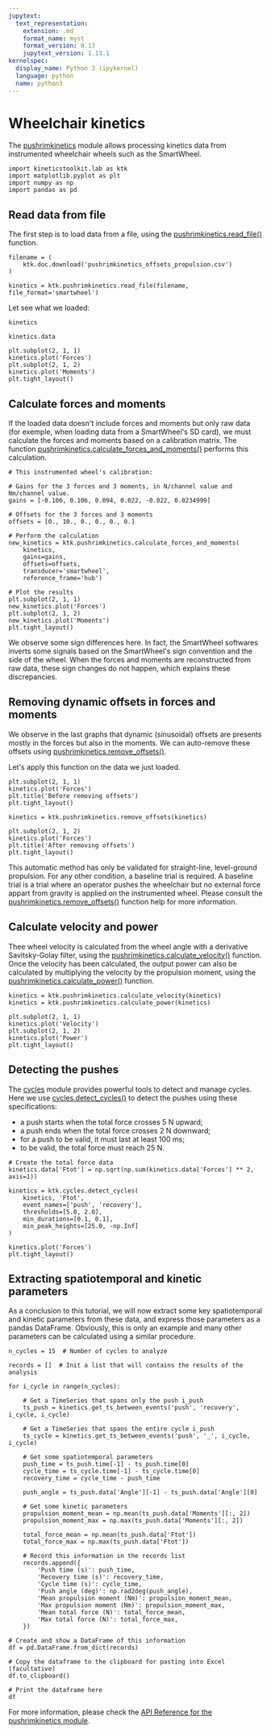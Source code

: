 ```yaml
---
jupytext:
  text_representation:
    extension: .md
    format_name: myst
    format_version: 0.13
    jupytext_version: 1.13.1
kernelspec:
  display_name: Python 3 (ipykernel)
  language: python
  name: python3
---
```


# Wheelchair kinetics

The [pushrimkinetics](api/kineticstoolkit.pushrimkinetics.rst) module allows processing kinetics data from instrumented wheelchair wheels such as the SmartWheel.

```{code-cell} ipython3
import kineticstoolkit.lab as ktk
import matplotlib.pyplot as plt
import numpy as np
import pandas as pd
```

## Read data from file

The first step is to load data from a file, using the [pushrimkinetics.read_file()](api/kineticstoolkit.pushrimkinetics.read_file.rst) function.

```{code-cell} ipython3
filename = (
    ktk.doc.download('pushrimkinetics_offsets_propulsion.csv')
)

kinetics = ktk.pushrimkinetics.read_file(filename, file_format='smartwheel')
```

Let see what we loaded:

```{code-cell} ipython3
kinetics
```

```{code-cell} ipython3
kinetics.data
```

```{code-cell} ipython3
plt.subplot(2, 1, 1)
kinetics.plot('Forces')
plt.subplot(2, 1, 2)
kinetics.plot('Moments')
plt.tight_layout()
```

## Calculate forces and moments

If the loaded data doesn't include forces and moments but only raw data (for exemple, when loading data from a SmartWheel's SD card), we must calculate the forces and moments based on a calibration matrix. The function [pushrimkinetics.calculate_forces_and_moments()](api/kineticstoolkit.pushrimkinetics.calculate_forces_and_moments.rst) performs this calculation.

```{code-cell} ipython3
# This instrumented wheel's calibration:

# Gains for the 3 forces and 3 moments, in N/channel value and Nm/channel value.
gains = [-0.106, 0.106, 0.094, 0.022, -0.022, 0.0234999]

# Offsets for the 3 forces and 3 moments
offsets = [0., 10., 0., 0., 0., 0.]

# Perform the calculation
new_kinetics = ktk.pushrimkinetics.calculate_forces_and_moments(
    kinetics,
    gains=gains,
    offsets=offsets,
    transducer='smartwheel',
    reference_frame='hub')

# Plot the results
plt.subplot(2, 1, 1)
new_kinetics.plot('Forces')
plt.subplot(2, 1, 2)
new_kinetics.plot('Moments')
plt.tight_layout()
```

We observe some sign differences here. In fact, the SmartWheel softwares inverts some signals based on the SmartWheel's sign convention and the side of the wheel. When the forces and moments are reconstructed from raw data, these sign changes do not happen, which explains these discrepancies.

## Removing dynamic offsets in forces and moments

We observe in the last graphs that dynamic (sinusoidal) offsets are presents mostly in the forces but also in the moments. We can auto-remove these offsets using [pushrimkinetics.remove_offsets()](api/kineticstoolkit.pushrimkinetics.remove_offsets.rst).

Let's apply this function on the data we just loaded.

```{code-cell} ipython3
plt.subplot(2, 1, 1)
kinetics.plot('Forces')
plt.title('Before removing offsets')
plt.tight_layout()
```

```{code-cell} ipython3
kinetics = ktk.pushrimkinetics.remove_offsets(kinetics)

plt.subplot(2, 1, 2)
kinetics.plot('Forces')
plt.title('After removing offsets')
plt.tight_layout()
```

This automatic method has only be validated for straight-line, level-ground propulsion. For any other condition, a baseline trial is required. A baseline trial is a trial where an operator pushes the wheelchair but no external force appart from gravity is applied on the instrumented wheel. Please consult the [pushrimkinetics.remove_offsets()](api/kineticstoolkit.pushrimkinetics.remove_offsets.rst) function help for more information.

## Calculate velocity and power

Thee wheel velocity is calculated from the wheel angle with a derivative Savitsky-Golay filter, using the [pushrimkinetics.calculate_velocity()](api/kineticstoolkit.pushrimkinetics.calculate_velocity.rst) function. Once the velocity has been calculated, the output power can also be calculated by
multiplying the velocity by the propulsion moment, using the [pushrimkinetics.calculate_power()](api/kineticstoolkit.pushrimkinetics.calculate_power.rst) function.

```{code-cell} ipython3
kinetics = ktk.pushrimkinetics.calculate_velocity(kinetics)
kinetics = ktk.pushrimkinetics.calculate_power(kinetics)

plt.subplot(2, 1, 1)
kinetics.plot('Velocity')
plt.subplot(2, 1, 2)
kinetics.plot('Power')
plt.tight_layout()
```

## Detecting the pushes

The [cycles](api/kineticstoolkit.cycles.rst) module provides powerful tools to detect and manage cycles. Here we use [cycles.detect_cycles()](api/kineticstoolkit.cycles.detect_cycles.rst) to detect the pushes using these specifications:
- a push starts when the total force crosses 5 N upward;
- a push ends when the total force crosses 2 N downward;
- for a push to be valid, it must last at least 100 ms;
- to be valid, the total force must reach 25 N.

```{code-cell} ipython3
# Create the total force data
kinetics.data['Ftot'] = np.sqrt(np.sum(kinetics.data['Forces'] ** 2, axis=1))

kinetics = ktk.cycles.detect_cycles(
    kinetics, 'Ftot',
    event_names=['push', 'recovery'],
    thresholds=[5.0, 2.0],
    min_durations=[0.1, 0.1],
    min_peak_heights=[25.0, -np.Inf]
)

kinetics.plot('Forces')
plt.tight_layout()
```

## Extracting spatiotemporal and kinetic parameters

As a conclusion to this tutorial, we will now extract some key spatiotemporal and kinetic parameters from these data, and express those parameters as a pandas DataFrame. Obviously, this is only an example and many other parameters can be calculated using a similar procedure.

```{code-cell} ipython3
n_cycles = 15  # Number of cycles to analyze

records = []  # Init a list that will contains the results of the analysis

for i_cycle in range(n_cycles):
    
    # Get a TimeSeries that spans only the push i_push
    ts_push = kinetics.get_ts_between_events('push', 'recovery', i_cycle, i_cycle)
    
    # Get a TimeSeries that spans the entire cycle i_push
    ts_cycle = kinetics.get_ts_between_events('push', '_', i_cycle, i_cycle)
    
    # Get some spatiotemporal parameters
    push_time = ts_push.time[-1] - ts_push.time[0]
    cycle_time = ts_cycle.time[-1] - ts_cycle.time[0]
    recovery_time = cycle_time - push_time

    push_angle = ts_push.data['Angle'][-1] - ts_push.data['Angle'][0]
    
    # Get some kinetic parameters
    propulsion_moment_mean = np.mean(ts_push.data['Moments'][:, 2])
    propulsion_moment_max = np.max(ts_push.data['Moments'][:, 2])
    
    total_force_mean = np.mean(ts_push.data['Ftot'])
    total_force_max = np.max(ts_push.data['Ftot'])
    
    # Record this information in the records list
    records.append({
        'Push time (s)': push_time,
        'Recovery time (s)': recovery_time,
        'Cycle time (s)': cycle_time,
        'Push angle (deg)': np.rad2deg(push_angle),
        'Mean propulsion moment (Nm)': propulsion_moment_mean,
        'Max propulsion moment (Nm)': propulsion_moment_max,
        'Mean total force (N)': total_force_mean,
        'Max total force (N)': total_force_max,
    })

# Create and show a DataFrame of this information
df = pd.DataFrame.from_dict(records)

# Copy the dataframe to the clipboard for pasting into Excel (facultative)
df.to_clipboard()

# Print the dataframe here
df
```

For more information, please check the [API Reference for the pushrimkinetics module](api/kineticstoolkit.pushrimkinetics.rst).
